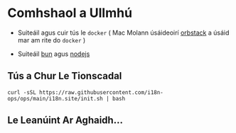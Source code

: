 # Comhshaol a Ullmhú

* Suiteáil agus cuir tús le `docker` ( Mac Molann úsáideoirí [orbstack](https://orbstack.dev) a úsáid mar am rite do `docker` )

* Suiteáil [bun](https://bun.sh/docs/installation) agus [nodejs](https://nodejs.org/en/download/package-manager)

## Tús a Chur Le Tionscadal

```
curl -sSL https://raw.githubusercontent.com/i18n-ops/ops/main/i18n.site/init.sh | bash
```

## Le Leanúint Ar Aghaidh…